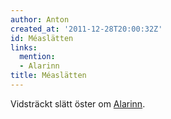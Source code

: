 ```yaml
---
author: Anton
created_at: '2011-12-28T20:00:32Z'
id: Méaslätten
links:
  mention:
  - Alarinn
title: Méaslätten
---
```


Vidsträckt slätt öster om [Alarinn].

  [Alarinn]: Alarinn
